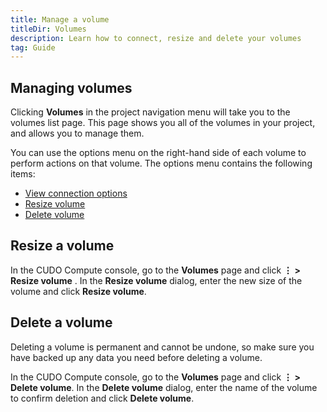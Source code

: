 ```yaml
---
title: Manage a volume
titleDir: Volumes
description: Learn how to connect, resize and delete your volumes
tag: Guide
---
```


## Managing volumes

Clicking **Volumes** in the project navigation menu will take you to the volumes list page. This page shows you all of the volumes in your project, and allows you to manage them.

You can use the options menu on the right-hand side of each volume to perform actions on that volume. The options menu contains the following items:

- [View connection options](docs/volumes/attach-a-volume-to-a-cluster-machine)
- [Resize volume](#resize-a-volume)
- [Delete volume](#delete-a-volume)

## Resize a volume

In the CUDO Compute console, go to the **Volumes** page and click **⋮ > Resize volume** . In the **Resize volume** dialog, enter the new size of the volume and click **Resize volume**.

## Delete a volume

Deleting a volume is permanent and cannot be undone, so make sure you have backed up any data you need before deleting a volume.

In the CUDO Compute console, go to the **Volumes** page and click **⋮ > Delete volume**. In the **Delete volume** dialog, enter the name of the volume to confirm deletion and click **Delete volume**.
